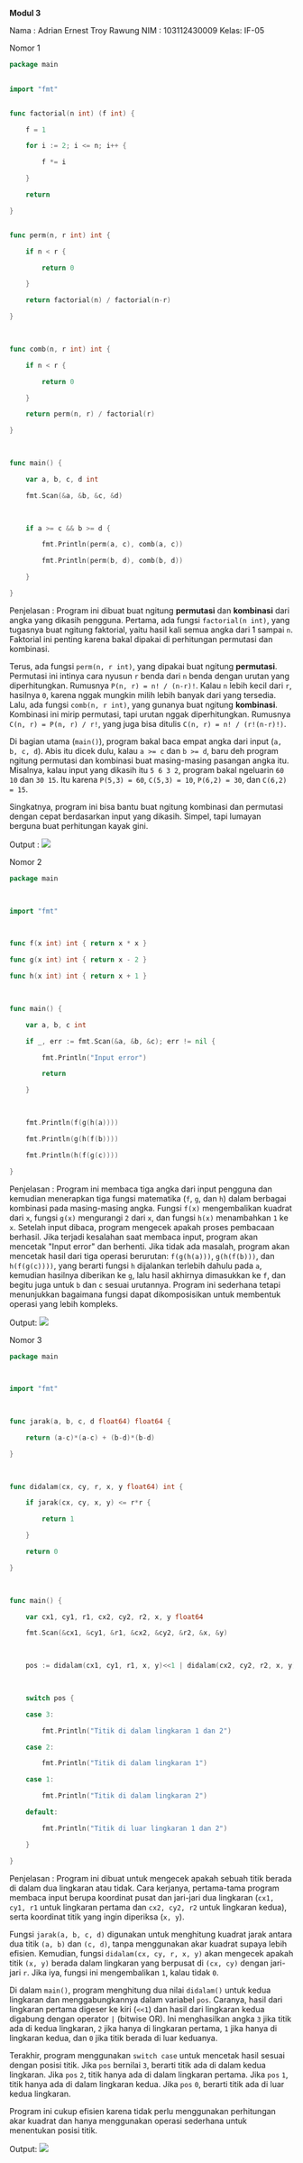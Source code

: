 
**Modul 3**

Nama : Adrian Ernest Troy Rawung
NIM : 103112430009
Kelas: IF-05

Nomor 1
```go
package main
  

import "fmt"


func factorial(n int) (f int) {

    f = 1

    for i := 2; i <= n; i++ {

        f *= i

    }

    return

}


func perm(n, r int) int {

    if n < r {

        return 0

    }

    return factorial(n) / factorial(n-r)

}

  

func comb(n, r int) int {

    if n < r {

        return 0

    }

    return perm(n, r) / factorial(r)

}

  

func main() {

    var a, b, c, d int

    fmt.Scan(&a, &b, &c, &d)

  

    if a >= c && b >= d {

        fmt.Println(perm(a, c), comb(a, c))

        fmt.Println(perm(b, d), comb(b, d))

    }

}
```

Penjelasan :
Program ini dibuat buat ngitung **permutasi** dan **kombinasi** dari angka yang dikasih pengguna. Pertama, ada fungsi `factorial(n int)`, yang tugasnya buat ngitung faktorial, yaitu hasil kali semua angka dari 1 sampai `n`. Faktorial ini penting karena bakal dipakai di perhitungan permutasi dan kombinasi.

Terus, ada fungsi `perm(n, r int)`, yang dipakai buat ngitung **permutasi**. Permutasi ini intinya cara nyusun `r` benda dari `n` benda dengan urutan yang diperhitungkan. Rumusnya `P(n, r) = n! / (n-r)!`. Kalau `n` lebih kecil dari `r`, hasilnya `0`, karena nggak mungkin milih lebih banyak dari yang tersedia. Lalu, ada fungsi `comb(n, r int)`, yang gunanya buat ngitung **kombinasi**. Kombinasi ini mirip permutasi, tapi urutan nggak diperhitungkan. Rumusnya `C(n, r) = P(n, r) / r!`, yang juga bisa ditulis `C(n, r) = n! / (r!(n-r)!)`.

Di bagian utama (`main()`), program bakal baca empat angka dari input (`a, b, c, d`). Abis itu dicek dulu, kalau `a >= c` dan `b >= d`, baru deh program ngitung permutasi dan kombinasi buat masing-masing pasangan angka itu. Misalnya, kalau input yang dikasih itu `5 6 3 2`, program bakal ngeluarin `60 10` dan `30 15`. Itu karena `P(5,3) = 60`, `C(5,3) = 10`, `P(6,2) = 30`, dan `C(6,2) = 15`.

Singkatnya, program ini bisa bantu buat ngitung kombinasi dan permutasi dengan cepat berdasarkan input yang dikasih. Simpel, tapi lumayan berguna buat perhitungan kayak gini.

Output :
![](Output/Nomor1.png)

Nomor 2
```go
package main

  

import "fmt"

  

func f(x int) int { return x * x }

func g(x int) int { return x - 2 }

func h(x int) int { return x + 1 }

  

func main() {

    var a, b, c int

    if _, err := fmt.Scan(&a, &b, &c); err != nil {

        fmt.Println("Input error")

        return

    }

  

    fmt.Println(f(g(h(a))))

    fmt.Println(g(h(f(b))))

    fmt.Println(h(f(g(c))))

}
```
Penjelasan :
Program ini membaca tiga angka dari input pengguna dan kemudian menerapkan tiga fungsi matematika (`f`, `g`, dan `h`) dalam berbagai kombinasi pada masing-masing angka. Fungsi `f(x)` mengembalikan kuadrat dari `x`, fungsi `g(x)` mengurangi `2` dari `x`, dan fungsi `h(x)` menambahkan `1` ke `x`. Setelah input dibaca, program mengecek apakah proses pembacaan berhasil. Jika terjadi kesalahan saat membaca input, program akan mencetak "Input error" dan berhenti. Jika tidak ada masalah, program akan mencetak hasil dari tiga operasi berurutan: `f(g(h(a)))`, `g(h(f(b)))`, dan `h(f(g(c))))`, yang berarti fungsi `h` dijalankan terlebih dahulu pada `a`, kemudian hasilnya diberikan ke `g`, lalu hasil akhirnya dimasukkan ke `f`, dan begitu juga untuk `b` dan `c` sesuai urutannya. Program ini sederhana tetapi menunjukkan bagaimana fungsi dapat dikomposisikan untuk membentuk operasi yang lebih kompleks.

Output:
![](Nomor2.png)


Nomor 3
```go
package main

  

import "fmt"

  

func jarak(a, b, c, d float64) float64 {

    return (a-c)*(a-c) + (b-d)*(b-d)

}

  

func didalam(cx, cy, r, x, y float64) int {

    if jarak(cx, cy, x, y) <= r*r {

        return 1

    }

    return 0

}

  

func main() {

    var cx1, cy1, r1, cx2, cy2, r2, x, y float64

    fmt.Scan(&cx1, &cy1, &r1, &cx2, &cy2, &r2, &x, &y)

  

    pos := didalam(cx1, cy1, r1, x, y)<<1 | didalam(cx2, cy2, r2, x, y)

  

    switch pos {

    case 3:

        fmt.Println("Titik di dalam lingkaran 1 dan 2")

    case 2:

        fmt.Println("Titik di dalam lingkaran 1")

    case 1:

        fmt.Println("Titik di dalam lingkaran 2")

    default:

        fmt.Println("Titik di luar lingkaran 1 dan 2")

    }

}
```

Penjelasan :
Program ini dibuat untuk mengecek apakah sebuah titik berada di dalam dua lingkaran atau tidak. Cara kerjanya, pertama-tama program membaca input berupa koordinat pusat dan jari-jari dua lingkaran (`cx1, cy1, r1` untuk lingkaran pertama dan `cx2, cy2, r2` untuk lingkaran kedua), serta koordinat titik yang ingin diperiksa (`x, y`).

Fungsi `jarak(a, b, c, d)` digunakan untuk menghitung kuadrat jarak antara dua titik `(a, b)` dan `(c, d)`, tanpa menggunakan akar kuadrat supaya lebih efisien. Kemudian, fungsi `didalam(cx, cy, r, x, y)` akan mengecek apakah titik `(x, y)` berada dalam lingkaran yang berpusat di `(cx, cy)` dengan jari-jari `r`. Jika iya, fungsi ini mengembalikan `1`, kalau tidak `0`.

Di dalam `main()`, program menghitung dua nilai `didalam()` untuk kedua lingkaran dan menggabungkannya dalam variabel `pos`. Caranya, hasil dari lingkaran pertama digeser ke kiri (`<<1`) dan hasil dari lingkaran kedua digabung dengan operator `|` (bitwise OR). Ini menghasilkan angka `3` jika titik ada di kedua lingkaran, `2` jika hanya di lingkaran pertama, `1` jika hanya di lingkaran kedua, dan `0` jika titik berada di luar keduanya.

Terakhir, program menggunakan `switch case` untuk mencetak hasil sesuai dengan posisi titik. Jika `pos` bernilai `3`, berarti titik ada di dalam kedua lingkaran. Jika `pos` `2`, titik hanya ada di dalam lingkaran pertama. Jika `pos` `1`, titik hanya ada di dalam lingkaran kedua. Jika `pos` `0`, berarti titik ada di luar kedua lingkaran.

Program ini cukup efisien karena tidak perlu menggunakan perhitungan akar kuadrat dan hanya menggunakan operasi sederhana untuk menentukan posisi titik.

Output:
![](Nomor3.png)